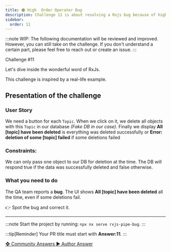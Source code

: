 ```yaml
---
title: 🟠 High  Order Operator Bug
description: Challenge 11 is about resolving a Rxjs bug because of high order operators
sidebar:
  order: 11
---
```


:::note
WIP: The following documentation will be reviewed and improved. However, you can still take on the challenge. If you don't understand a certain part, please feel free to reach out or create an issue.
:::

<div class="chip">Challenge #11</div>

Let's dive inside the wonderful word of RxJs.

This challenge is inspired by a real-life example.

## Presentation of the challenge

### User Story

We need a button for each `Topic`. When we click on it, we delete all objects with this `Topic` in our database _(Fake DB in our case)_. Finally we display **All [topic] have been deleted** is everything was deleted successfully or **Error: deletion of some [topic] failed** if some deletions failed

### Constraints:

We can only pass one object to our DB for deletion at the time. The DB will respond true if the data was successfully deleted and false otherwise.

### What you need to do

The QA team reports a **bug**. The UI shows **All [topic] have been deleted** all the time, even if some deletions fail.

👉 Spot the bug and correct it.

---

:::note
Start the project by running: `npx nx serve rxjs-pipe-bug`.
:::

:::tip[Reminder]
Your PR title must start with <b>Answer:11</b>.
:::

<div class="article-footer">
  <a
    href="https://github.com/tomalaforge/angular-challenges/pulls?q=label%3A11+label%3Aanswer"
    alt="High  Order Operator Bug community solutions">
    ❖ Community Answers
  </a>
  <a
    href='https://github.com/tomalaforge/angular-challenges/pulls?q=label%3A11+label%3A'
    alt="High  Order Operator Bug solution author">
    ▶︎ Author Answer
  </a>
  </div>
